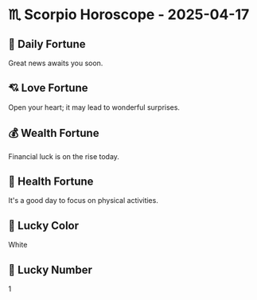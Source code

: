 # ♏ Scorpio Horoscope - 2025-04-17

## 🎯 Daily Fortune

Great news awaits you soon.

## 💘 Love Fortune

Open your heart; it may lead to wonderful surprises.

## 💰 Wealth Fortune

Financial luck is on the rise today.

## 🌱 Health Fortune

It's a good day to focus on physical activities.

## 🎨 Lucky Color

White

## 🔢 Lucky Number

1
